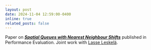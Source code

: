 ```yaml
---
layout: post
date: 2024-11-04 12:59:00-0400
inline: true
related_posts: false
---
```


Paper on ***<a href='https://www.sciencedirect.com/science/article/pii/S0166531624000531?via%3Dihub'>Spatial Queues with Nearest Neighbour Shifts</a>*** published in Performance Evaluation. Joint work with <a href='https://math.aalto.fi/~lleskela/'>Lasse Leskel&auml;</a>. 